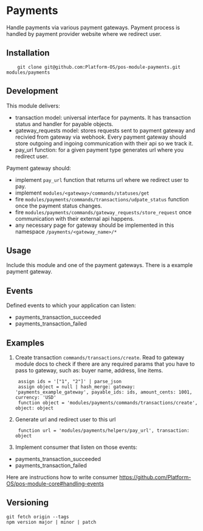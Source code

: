 # Payments

Handle payments via various payment gateways. Payment process is handled by payment provider website where we redirect user.

## Installation

        git clone git@github.com:Platform-OS/pos-module-payments.git modules/payments

## Development

This module delivers:
- transaction model: universal interface for payments. It has transaction status and handler for payable objects.
- gateway_requests model: stores requests sent to payment gateway and recivied from gateway via webhook. Every payment gateway should store outgoing and ingoing communication with their api so we track it.
- pay_url function: for a given payment type generates url where you redirect user.

Payment gateway should:
- implement `pay_url` function that returns url where we redirect user to pay.
- implement `modules/<gateway>/commands/statuses/get`
- fire `modules/payments/commands/transactions/udpate_status` function once the payment status changes.
- fire `modules/payments/commands/gateway_requests/store_request` once communication with their external api happens.
- any necessary page for gateway should be implemented in this namespace `/payments/<gateway_name>/*`

## Usage

Include this module and one of the payment gateways. There is a example payment gateway.

## Events

Defined events to which your application can listen:
- payments_transaction_succeeded
- payments_transaction_failed

## Examples

1. Create transaction `commands/transactions/create`. Read to gateway module docs to check if there are any required params that you have to pass to gateway, such as: buyer name, address, line items.


        assign ids = '["1", "2"]' | parse_json
        assign object = null | hash_merge: gateway: 'payments_example_gateway', payable_ids: ids, amount_cents: 1001, currency: 'USD'
        function object = 'modules/payments/commands/transactions/create', object: object

2. Generate url and redirect user to this url
        
        function url = 'modules/payments/helpers/pay_url', transaction: object

3. Implement consumer that listen on those events:
- payments_transaction_succeeded
- payments_transaction_failed

Here are instructions how to write consumer https://github.com/Platform-OS/pos-module-core#handling-events

## Versioning

```
git fetch origin --tags
npm version major | minor | patch
```
